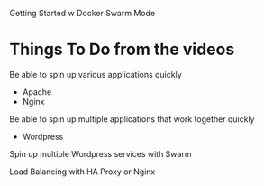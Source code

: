 Getting Started w Docker Swarm Mode
# Things To Do from the videos
Be able to spin up various applications quickly
  - Apache
  - Nginx

Be able to spin up multiple applications that work together quickly
  - Wordpress

Spin up multiple Wordpress services with Swarm

Load Balancing with HA Proxy or Nginx
